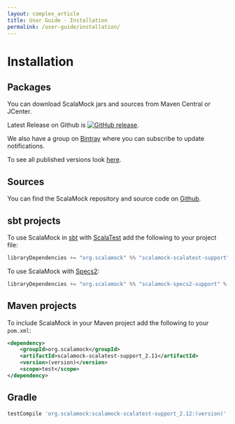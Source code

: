 ```yaml
---
layout: complex_article
title: User Guide - Installation
permalink: /user-guide/installation/
---
```


# Installation

## Packages 

You can download ScalaMock jars and sources from Maven Central or JCenter.

Latest Release on Github is [![GitHub release](https://img.shields.io/github/release/paulbutcher/scalamock.svg)](https://github.com/paulbutcher/ScalaMock/releases).

We also have a group on [Bintray](https://bintray.com/scalamock) where you can subscribe to update notifications.

To see all published versions look [here](http://search.maven.org/#search%7Cga%7C1%7Cg%3A%22org.scalamock%22%20scalatest-support).

## Sources

You can find the ScalaMock repository and source code on [Github](https://github.com/paulbutcher/ScalaMock).

## sbt projects

To use ScalaMock in [sbt](http://www.scala-sbt.org/) with [ScalaTest](http://www.scalatest.org/) add the following to your project file:

```scala
libraryDependencies += "org.scalamock" %% "scalamock-scalatest-support" % "(version)" % Test
```

To use ScalaMock with [Specs2](http://etorreborre.github.com/specs2/):

```scala
libraryDependencies += "org.scalamock" %% "scalamock-specs2-support" % "(version)" % Test
```

## Maven projects

To include ScalaMock in your Maven project add the following to your `pom.xml`:

```xml
<dependency>
    <groupId>org.scalamock</groupId>
    <artifactId>scalamock-scalatest-support_2.11</artifactId>
    <version>(version)</version>
    <scope>test</scope>
</dependency>
```

## Gradle

```groovy
testCompile 'org.scalamock:scalamock-scalatest-support_2.12:(version)'
```
